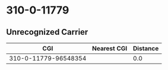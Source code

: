 # 310-0-11779
## Unrecognized Carrier


| CGI | Nearest CGI | Distance |
|-----|-------------|----------|
| 310-0-11779-96548354 |  | 0.0 |
